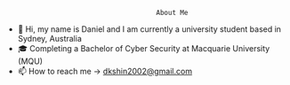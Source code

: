                                           About Me 

- 👋 Hi, my name is Daniel and I am currently a university student based in Sydney, Australia
- 🎓 Completing a Bachelor of Cyber Security at Macquarie University (MQU)
- 📫 How to reach me -> dkshin2002@gmail.com

<!---
daniel-dk-shin/daniel-dk-shin is a ✨ special ✨ repository because its `README.md` (this file) appears on your GitHub profile.
You can click the Preview link to take a look at your changes.
--->
